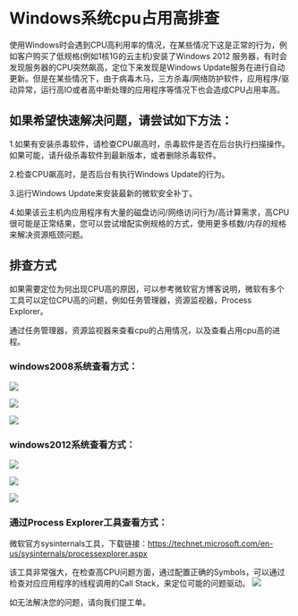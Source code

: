 # Windows系统cpu占用高排查
使用Windows时会遇到CPU高利用率的情况，在某些情况下这是正常的行为，例如客户购买了低规格(例如1核1G的云主机)安装了Windows 2012 服务器，有时会发现服务器的CPU突然飙高，定位下来发现是Windows Update服务在进行自动更新。但是在某些情况下，由于病毒木马，三方杀毒/网络防护软件，应用程序/驱动异常，运行高IO或者高中断处理的应用程序等情况下也会造成CPU占用率高。



## 如果希望快速解决问题，请尝试如下方法：

1.如果有安装杀毒软件，请检查CPU飙高时，杀毒软件是否在后台执行扫描操作。如果可能，请升级杀毒软件到最新版本，或者删除杀毒软件。

2.检查CPU飙高时，是否后台有执行Windows Update的行为。

3.运行Windows Update来安装最新的微软安全补丁。

4.如果该云主机内应用程序有大量的磁盘访问/网络访问行为/高计算需求，高CPU很可能是正常结果，您可以尝试增配实例规格的方式，使用更多核数/内存的规格来解决资源瓶颈问题。



## 排查方式

如果需要定位为何出现CPU高的原因，可以参考微软官方博客说明，微软有多个工具可以定位CPU高的问题，例如任务管理器，资源监视器，Process Explorer。

通过任务管理器，资源监视器来查看cpu的占用情况，以及查看占用cpu高的进程。

### windows2008系统查看方式：

![](../../../../../image/Elastic-Compute/Virtual-Machine/Windows/Windows系统cpu占用高排查01.png)

![](../../../../../image/Elastic-Compute/Virtual-Machine/Windows/Windows系统cpu占用高排查02.png)

![](../../../../../image/Elastic-Compute/Virtual-Machine/Windows/Windows系统cpu占用高排查03.png)

### windows2012系统查看方式：

![](../../../../../image/Elastic-Compute/Virtual-Machine/Windows/Windows系统cpu占用高排查04.png)

![](../../../../../image/Elastic-Compute/Virtual-Machine/Windows/Windows系统cpu占用高排查05.png)

![](../../../../../image/Elastic-Compute/Virtual-Machine/Windows/Windows系统cpu占用高排查06.png)

### 通过Process Explorer工具查看方式：

微软官方sysinternals工具，下载链接：https://technet.microsoft.com/en-us/sysinternals/processexplorer.aspx

该工具非常强大，在检查高CPU问题方面，通过配置正确的Symbols，可以通过检查对应应用程序的线程调用的Call Stack，来定位可能的问题驱动。
![](../../../../../image/Elastic-Compute/Virtual-Machine/Windows/Windows系统cpu占用高排查07.png)

如无法解决您的问题，请向我们提工单。

